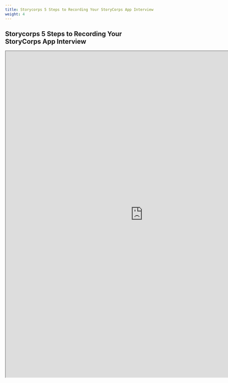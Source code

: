 ```yaml
---
title: Storycorps 5 Steps to Recording Your StoryCorps App Interview
weight: 4
---
```

## Storycorps 5 Steps to Recording Your StoryCorps App Interview

<iframe src="https://drive.google.com/file/d/13LYGB400DbW6V-uHyFy4qsp8Kis5jvTdS0Hd3bPfZM4ifAkc4wEGqMGMLNXC6j2d_O6UUnsxJCqE--wv/preview" width="900" height="1070"></iframe>